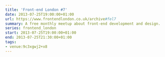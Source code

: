 ```yaml
---
title: 'Front-end London #7'
date: 2013-07-25T19:00:00+01:00
url: https://www.frontendlondon.co.uk/archive#fel7
summary: A free monthly meetup about front-end development and design.
series: frontend_london
start: 2013-07-25T19:00:00+01:00
end: 2013-07-25T21:30:00+01:00
tags:
- venue:9c3xgwj2+x8
---
```


